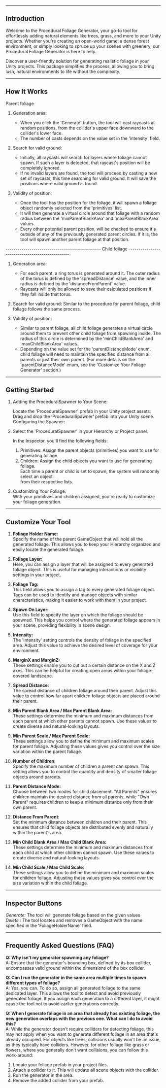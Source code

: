 -------------
Introduction
-------------
Welcome to the Procedural Foliage Generator, your go-to tool for effortlessly adding natural
elements like trees, grass, and more to your Unity projects. Whether you're creating an
open-world game, a dense forest environment, or simply looking to spruce up your scenes
with greenery, our Procedural Foliage Generator is here to help.

Discover a user-friendly solution for generating realistic foliage in your Unity projects.
This package simplifies the process, allowing you to bring lush, natural environments to
life without the complexity.

------------
How It Works
------------
Parent foliage
1. Generation area:
   - When you click the 'Generate' button, the tool will cast raycasts at random positions, from the collider's
     upper face downward to the collider's lower face.
   - The number of casts depends on the value set in the 'intensity' field.

2. Search for valid ground:
   - Initially, all raycasts will search for layers where foliage cannot spawn. If such a layer is detected,
     that raycast's position will be completely ignored.
   - If no invalid layers are found, the tool will proceed by casting a new set of raycasts, this time searching
     for valid ground. It will save the positions where valid ground is found.

3. Validity of position:
   - Once the tool has the position for the foliage, it will spawn a foliage object randomly selected from the
     'primitives' list.
   - It will then generate a virtual circle around that foliage with a random radius between the
     'minParentBlankArea' and 'maxParentBlankArea' values.
   - Every other potential parent position, will be checked to ensure it's outside of any of the previously
     generated parent circles. If it is, the tool will spawn another parent foliage at that position.

------------------------------------------------ Child foliage ------------------------------------------------
1. Generation area:
   - For each parent, a ring torus is generated around it. The outer radius of the torus is defined by the
     'spreadDistance' value, and the inner radius is defined by the 'distanceFromParent' value.
   - Raycasts will only be allowed to save their calculated positions if they fall inside that torus.

2. Search for valid ground:
   Similar to the procedure for parent foliage, child foliage follows the same process.

3. Validity of position:
   - Similar to parent foliage, all child foliage generates a virtual circle around them to prevent other
     child foliage from spawning inside. The radius of this circle is determined by the 'minChildBlankArea'
     and 'maxChildBlankArea' values.
   - Depending on the value set for the 'parentDistanceMode' enum, child foliage will need to maintain the
     specified distance from all parents or just their own parent. (For more details on the
     'parentDistanceMode' enum, see the 'Customize Your Foliage Generator' section.)

----------------
Getting Started
----------------
1. Adding the ProceduralSpawner to Your Scene:

   Locate the 'ProceduralSpawner' prefab in your Unity project assets.
   Drag and drop the 'ProceduralSpawner' prefab into your Unity scene.
   Configuring the Spawner:

2. Select the 'ProceduralSpawner' in your Hierarchy or Project panel.

   In the Inspector, you'll find the following fields:

   1. Primitives: Assign the parent objects (primitives) you want to use for generating foliage.
   2. Children: Assign the child objects you want to use for generating foliage.  
   Each time a parent or child is set to spawn, the system will randomly select an object  
   from their respective lists.

3. Customizing Your Foliage:  
With your primitives and children assigned, you're ready to customize your foliage generation.

-------------------
Customize Your Tool
-------------------
1.  __Foliage Holder Name:__  
Specify the name of the parent GameObject that will hold all the generated foliage. This
allows you to keep your Hierarchy organized and easily locate the generated foliage.

2.  __Foliage Layer:__  
    Here, you can assign a layer that will be assigned to every generated foliage object. This
    is useful for managing interactions or visibility settings in your project.

4.  __Foliage Tag:__  
    This field allows you to assign a tag to every generated foliage object. Tags can be used to
    identify and manage objects with similar characteristics, making it easier to work with them
    in your project.

5.  __Spawn On Layer:__  
    Use this field to specify the layer on which the foliage should be spawned. This helps you
    control where the generated foliage appears in your scene, providing flexibility in scene
    design.

6.  __Intensity:__  
    The 'Intensity' setting controls the density of foliage in the specified area. Adjust this
    value to achieve the desired level of coverage for your environment.

7.  __MarginX and MarginZ:__  
    These settings enable you to cut out a certain distance on the X and Z axes. This can be
    helpful for creating open areas within your foliage-covered landscape.

8.  __Spread Distance:__  
    The spread distance of children foliage around their parent. Adjust this value to control
    how far apart children foliage objects are placed around their parent.

9.  __Min Parent Blank Area / Max Parent Blank Area:__  
    These settings determine the minimum and maximum distances from each parent at which other
    parents cannot spawn. Use these values to create diverse and natural-looking layouts.

13. __Min Parent Scale / Max Parent Scale:__  
    These settings allow you to define the minimum and maximum scales for parent foliage.
    Adjusting these values gives you control over the size variation within the parent foliage.

9.  __Number of Children:__  
    Specify the maximum number of children a parent can spawn. This setting allows you to control
    the quantity and density of smaller foliage objects around parents.

10. __Parent Distance Mode:__  
    Choose between two modes for child placement. "All Parents" ensures children maintain the
    desired distance from all parents, while "Own Parent" requires children to keep a minimum
    distance only from their own parent.

11. __Distance From Parent:__  
    Set the minimum distance between children and their parent. This ensures that child foliage
    objects are distributed evenly and naturally within the parent's area.

12. __Min Child Blank Area / Max Child Blank Area:__  
    These settings determine the minimum and maximum distances from each child at which other
    children cannot spawn. Use these values to create diverse and natural-looking layouts.

13. __Min Child Scale / Max Child Scale:__  
    These settings allow you to define the minimum and maximum scales for children foliage.
    Adjusting these values gives you control over the size variation within the child foliage.

------------------
Inspector Buttons
------------------
_Generate:_ The tool will generate foliage based on the given values  
_Delete  :_ The tool locates and removes a GameObject with the name specified in the 'FoliageHolderName' field.


---------------------------------
Frequently Asked Questions (FAQ)
---------------------------------
__Q: Why isn't my generator spawning any foliage?__  
A: Ensure that the generator's bounding box, defined by its box collider, encompasses valid
   ground within the dimensions of the box collider.

__Q: Can I run the generator in the same area multiple times to spawn different types of foliage?__  
A: Yes, you can. To do so, assign all generated foliage to the same dedicated layer. This allows
   the tool to detect and avoid previously generated foliage. If you assign each generation to
   a different layer, it might cause the tool not to avoid earlier generations correctly.

__Q: When I generate foliage in an area that already has existing foliage, the new generation
   overlaps with the previous one. What can I do to avoid this?__  
A: While the generator doesn't require colliders for detecting foliage, this may not apply when
   you want to generate different foliage in an area that's already occupied. For objects like
   trees, collisions usually won't be an issue, as they typically have colliders. However, for
   other foliage like grass or flowers, where you generally don't want collisions, you can follow
   this work-around:

   1. Locate your foliage prefab in your project files.
   2. Attach a collider to it. This will update all scene objects with the collider.
   3. Run the generator in the area.
   4. Remove the added collider from your prefab.
 
